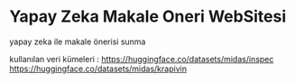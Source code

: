 # Yapay Zeka Makale Oneri WebSitesi
 yapay zeka ile makale önerisi sunma

kullanılan veri kümeleri :  https://huggingface.co/datasets/midas/inspec 
                            https://huggingface.co/datasets/midas/krapivin

